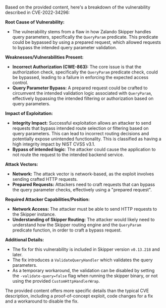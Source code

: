 Based on the provided content, here's a breakdown of the vulnerability described in CVE-2022-34296:

**Root Cause of Vulnerability:**

*   The vulnerability stems from a flaw in how Zalando Skipper handles query parameters, specifically the `QueryParam` predicate. This predicate could be bypassed by using a prepared request, which allowed requests to bypass the intended query parameter validation.

**Weaknesses/Vulnerabilities Present:**

*   **Incorrect Authorization (CWE-863):** The core issue is that the authorization check, specifically the `QueryParam` predicate check, could be bypassed, leading to a failure in enforcing the expected access control.
*   **Query Parameter Bypass:** A prepared request could be crafted to circumvent the intended validation logic associated with `QueryParam`, effectively bypassing the intended filtering or authorization based on query parameters.

**Impact of Exploitation:**

*   **Integrity Impact:** Successful exploitation allows an attacker to send requests that bypass intended route selection or filtering based on query parameters. This can lead to incorrect routing decisions and potentially expose unintended functionality. This is classified as having a high integrity impact by NIST CVSS v3.1.
*   **Bypass of intended logic**: The attacker could cause the application to not route the request to the intended backend service.

**Attack Vectors:**

*   **Network:** The attack vector is network-based, as the exploit involves sending crafted HTTP requests.
*   **Prepared Requests:** Attackers need to craft requests that can bypass the query parameter checks, effectively using a "prepared request".

**Required Attacker Capabilities/Position:**

*   **Network Access:** The attacker must be able to send HTTP requests to the Skipper instance.
*   **Understanding of Skipper Routing:** The attacker would likely need to understand how the Skipper routing engine and the `QueryParam` predicate function, in order to craft a bypass request.

**Additional Details:**

*   The fix for this vulnerability is included in Skipper version `v0.13.218` and later.
*   The fix introduces a `ValidateQueryHandler` which validates the query parameters.
*   As a temporary workaround, the validation can be disabled by setting the `-validate-query=false` flag when running the skipper binary, or not using the provided `CustomHttpHandlerWrap`.

The provided content offers more specific details than the typical CVE description, including a proof-of-concept exploit, code changes for a fix and a workaround to disable the fix.
